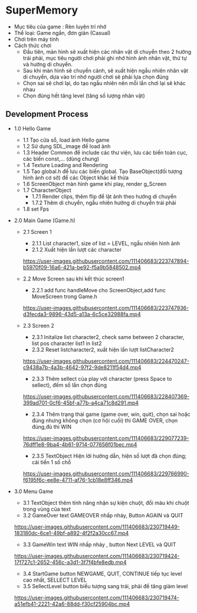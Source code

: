 # SuperMemory

* Mục tiêu của game : Rèn luyện trí nhớ 
* Thể loại: Game ngắn, đơn giản (Casual)
* Chơi trên máy tính
* Cách thức chơi
  - Đầu tiên, màn hình sẽ xuất hiện các nhân vật di chuyển theo 2 hướng trái phải, mục tiêu người chơi phải ghi nhớ hình ảnh nhân vật, thứ tự và hướng di chuyển.
  - Sau khi màn hình sẽ chuyển cảnh, sẽ xuất hiện ngẫu nhiên nhân vật di chuyển, dựa vào trí nhớ người chơi sẽ phải lựa chọn đúng  
  - Chọn sai sẽ chơi lại, do tạo ngẫu nhiên nên mỗi lần chơi lại sẽ khác nhau
  - Chọn đúng hết tăng level (tăng số lượng nhân vật)


## Development Process

* 1.0 Hello Game  
	- 1.1 Tạo cửa sổ, load ảnh Hello game 
	- 1.2 Sử dụng SDL_image để load ảnh
	- 1.3 Header Common để include các thư viện, lưu các biến toàn cục, các biến const,... (dùng chung)
	- 1.4 Texture Loading and Rendering
	- 1.5 Tạo global.h để lưu các biến global. Tạo BaseObject(đối tượng hình ảnh cơ sở) để các Object khác kế thừa
	- 1.6 ScreenObject màn hình game khi play, render g_Screen
	- 1.7 CharacterObject
		- 1.7.1 Render clips, thêm flip để lật ảnh theo hướng di chuyển
		- 1.7.2 Thêm di chuyển, ngẫu nhiên hướng di chuyển trái phải
	- 1.8 set Fps
* 2.0 Main Game (Game.h)
	- 2.1 Screen 1
		- 2.1.1 List character1, size of list = LEVEL, ngẫu nhiên hình ảnh
		- 2.1.2 Xuất hiện lần lượt các character 
		
		https://user-images.githubusercontent.com/111406683/223747894-b5970f09-16a6-421a-be92-f5a9b5848502.mp4
		
	- 2.2 Move Screen sau khi kết thúc screen1
		- 2.2.1 add func handleMove cho ScreenObject,add func MoveScreen trong Game.h
		
		https://user-images.githubusercontent.com/111406683/223747936-d3fecda3-9896-43d5-a13a-6c5ce32988fa.mp4
	
	- 2.3 Screen 2
		- 2.3.1 Initalize list character2, check same between 2 character, list pos character list1 in list2
		- 2.3.2 Reset listcharacter2, xuất hiện lần lượt listCharacter2
		
		https://user-images.githubusercontent.com/111406683/224470247-c9438a7b-4a3b-4642-97f2-9de8211f54d4.mp4

		- 2.3.3 Thêm sellect của play với character (press Space to sellect), đếm số lần chọn đúng

		https://user-images.githubusercontent.com/111406683/228407369-399ad701-0cf6-45bf-a77b-a4ca71c8d291.mp4

		- 2.3.4 Thêm trạng thái game (game over, win, quit), chọn sai hoặc đúng nhưng không chọn (cơ hội cuối) thì GAME OVER, chọn đúng,đủ thì WIN

		https://user-images.githubusercontent.com/111406683/229077239-76dff1e8-9ba4-4b61-9714-077656f01bec.mp4

		- 2.3.5 TextObject Hiện lời hướng dẫn, hiện số lượt đã chọn đúng; cải tiến 1 số chỗ

		https://user-images.githubusercontent.com/111406683/229766990-f6195f6c-ee8e-4711-af76-1cb18e8ff346.mp4

* 3.0 Menu Game
	- 3.1 TextObject thêm tính năng nhận sự kiện chuột, đổi màu khi chuột trong vùng của text
	- 3.2 GameOver text GAMEOVER nhấp nháy, Button AGAIN và QUIT

	https://user-images.githubusercontent.com/111406683/230719449-183180dc-6ce1-49bf-a892-4f2f2a30cc67.mp4

	- 3.3 GameWin  text WIN nhấp nháy , button Next LEVEL và QUIT

	https://user-images.githubusercontent.com/111406683/230719424-17f727c1-2652-456c-a3d1-3f7f4bfe8edb.mp4
	
	- 3.4 StartGame button NEWGAME, QUIT, CONTINUE tiếp tục level cao nhất, SELLECT LEVEL
	- 3.5 SellectLevel button biểu tượng sang trái, phải để tăng giảm level

	https://user-images.githubusercontent.com/111406683/230719474-a51efb41-2221-42a6-88dd-f30cf25904bc.mp4

